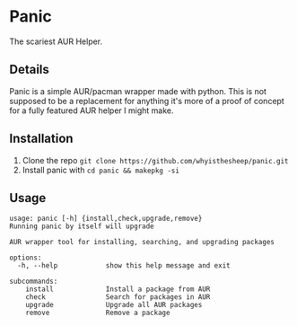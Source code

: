 # Panic
The scariest AUR Helper.

## Details
Panic is a simple AUR/pacman wrapper made with python. This is not supposed to be a replacement for anything it's more of a proof of concept for a fully featured AUR helper I might make.

## Installation

1. Clone the repo `git clone https://github.com/whyisthesheep/panic.git`
2. Install panic with `cd panic && makepkg -si`

## Usage
```
usage: panic [-h] {install,check,upgrade,remove}
Running panic by itself will upgrade

AUR wrapper tool for installing, searching, and upgrading packages

options:
  -h, --help            show this help message and exit

subcommands:
    install             Install a package from AUR
    check               Search for packages in AUR
    upgrade             Upgrade all AUR packages
    remove              Remove a package
```

